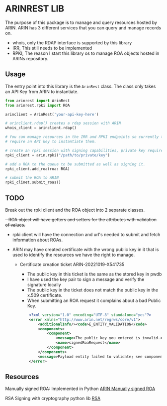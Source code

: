 # ARINREST LIB

The purpose of this package is to manage and query resources hosted by ARIN.
ARIN has 3 different services that you can query and manage records on. 

- whois, only the RDAP interface is supported by this library
- IRR, This still needs to be implemented 
- RPKI, The reason I start this library os to manage ROA objects hosted in
  ARINs repository.

## Usage
The entry point into this library is the `ArinRest` class. The class only takes
an API Key from ARIN to instantiate.

```python
from arinrest import ArinRest
from arinrest.rpki import ROA

arinclient = ArinRest('your-api-key-here')

# arinclient.rdap() creates a rdap session with ARIN
whois_client = arinclient.rdap()

# You can manage resources in the IRR and RPKI endpoints so currently the classes
# require an API key to instantiate them.

# create an rpki session with signing capabilities, private key required
rpki_client = arin.rpki("/path/to/private/key")

# add a ROA to the queue to be submitted as well as signing it.
rpki_client.add_roa(roa: ROA)

# submit the ROA to ARIN
rpki_clinet.submit_roas()

```
## TODO
Break out the rpki client and the ROA object into 2 separate classes.

 ~~- ROA object will have getters and setters for the attributes with validation~~
  ~~of values.~~

- rpki client will have the connection and url's needed to submit and fetch
  information about ROAs.

- ARIN may have created certificate with the wrong public key in it that is
  used to identify the resources we have the right to manage. 

  - Certificate creation ticket ARIN-20221019-X541735
    - The public key in this ticket is the same as the stored key in pwdb
    - I have used the key pair to sign a message and verify the signature
      locally
    - The public key in the ticket does not match the public key in the
      x.509 certificate.
    - When submitting an ROA request it complains about a bad Public Key.

    ```xml
        <?xml version="1.0" encoding="UTF-8" standalone="yes"?>
        <error xmlns="http://www.arin.net/regrws/core/v1">
            <additionalInfo/><code>E_ENTITY_VALIDATION</code>
            <components>
                <component>
                    <message>The public key you entered is invalid.</message>
                    <name>signedRoaRequest</name>
                </component>
            </components>
            <message>Payload entity failed to validate; see component messages for details.</message>
        </error>
    ```



## Resources
Manually signed ROA: Implemented in Python
[ARIN Manually signed ROA](https://www.arin.net/resources/manage/rpki/roa_request/#manually-sign)

RSA Signing with cryptography python lib
[RSA](https://cryptography.io/en/latest/hazmat/primitives/asymmetric/rsa/#signing)
